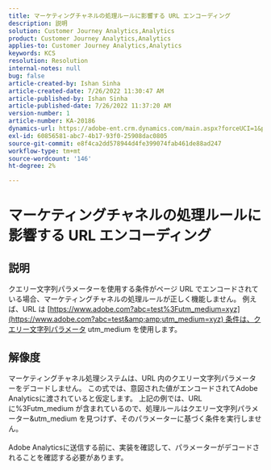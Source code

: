 ```yaml
---
title: マーケティングチャネルの処理ルールに影響する URL エンコーディング
description: 説明
solution: Customer Journey Analytics,Analytics
product: Customer Journey Analytics,Analytics
applies-to: Customer Journey Analytics,Analytics
keywords: KCS
resolution: Resolution
internal-notes: null
bug: false
article-created-by: Ishan Sinha
article-created-date: 7/26/2022 11:30:47 AM
article-published-by: Ishan Sinha
article-published-date: 7/26/2022 11:37:20 AM
version-number: 1
article-number: KA-20186
dynamics-url: https://adobe-ent.crm.dynamics.com/main.aspx?forceUCI=1&pagetype=entityrecord&etn=knowledgearticle&id=ab43dd5e-d60c-ed11-82e5-000d3a379b78
exl-id: 60856581-abc7-4b17-93f0-25908dac0805
source-git-commit: e8f4ca2dd578944d4fe399074fab461de88ad247
workflow-type: tm+mt
source-wordcount: '146'
ht-degree: 2%

---
```


# マーケティングチャネルの処理ルールに影響する URL エンコーディング

## 説明

クエリー文字列パラメーターを使用する条件がページ URL でエンコードされている場合、マーケティングチャネルの処理ルールが正しく機能しません。 例えば、URL は [https://www.adobe.com?abc=test%3Futm_medium=xyz](https://www.adobe.com?abc=test&amp;amp;utm_medium=xyz) 条件は、クエリー文字列パラメータ utm_medium を使用します。

## 解像度

マーケティングチャネル処理システムは、URL 内のクエリー文字列パラメーターをデコードしません。 この式では、意図された値がエンコードされてAdobe Analyticsに渡されていると仮定します。 上記の例では、URL に%3Futm_medium が含まれているので、処理ルールはクエリー文字列パラメーター&amp;utm_medium を見つけず、そのパラメーターに基づく条件を実行しません。<br> <br>Adobe Analyticsに送信する前に、実装を確認して、パラメーターがデコードされることを確認する必要があります。
